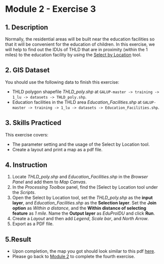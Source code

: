 # Module 2 - Exercise 3

## 1. Description

Normally, the residential areas will be built near the education facilities so that it will be convenient for the education of children. In this exercise, we will help to find out the IDUs of THLD that are in proximity (within the 1 miles) to the education facility by using the [Select by Location](https://github.com/SERVIR-WA/GALUP/blob/master/training/1_lu/modules/module2.md#26-select-by-location) tool.

## 2. GIS Dataset
You should use the following data to finish this exercise:
- THLD polygon shapefile _THLD\_poly.shp_ at
`GALUP-master -> training -> 1_lu -> datasets -> THLD_poly.shp`.
- Education facilities in the THLD area _Education\_Facilities.shp_ at `GALUP-master -> training -> 1_lu -> datasets -> Education_Facilities.shp`.

## 3. Skills Practiced

This exercise covers:

- The parameter setting and the usage of the Select by Location tool.
- Create a layout and print a map as a pdf file.

## 4. Instruction

1. Locate _THLD\_poly.shp_ and _Education\_Facilities.shp_ in the _Browser Panel_ and add them to
   _Map Canvas_.
2. In the _Processing Toolbox_ panel, find the [Select by Location tool under the _Scripts_.
3. Open the Select by Location tool, set the _THLD\_poly.shp_ as the **input layer**, and _Education\_Facilities.shp_ as the **Selection layer**. Set the **Join option** as _Within a distance_, and the **Within distance of selecting feature** as _1 mile_. Name the **Output layer** as _EduProIDU_ and click **Run**.
4. Create a _Layout_ and then add _Legend_, _Scale bar_, and _North Arrow_.
5. Export as a PDF file.

## 5.Result

- Upon completion, the map you got should look similar to this pdf
  [here](../pdf_download/M2E3_EduProximity2.pdf).
- Please go back to
  [Module 2](https://github.com/SERVIR-WA/GALUP/blob/master/training/1_lu/modules/module2.md#3-exercises) to complete the fourth exercise.

